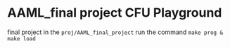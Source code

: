 # AAML_final project CFU Playground
final project in the ```proj/AAML_final_project```
run the command ```make prog & make load```
